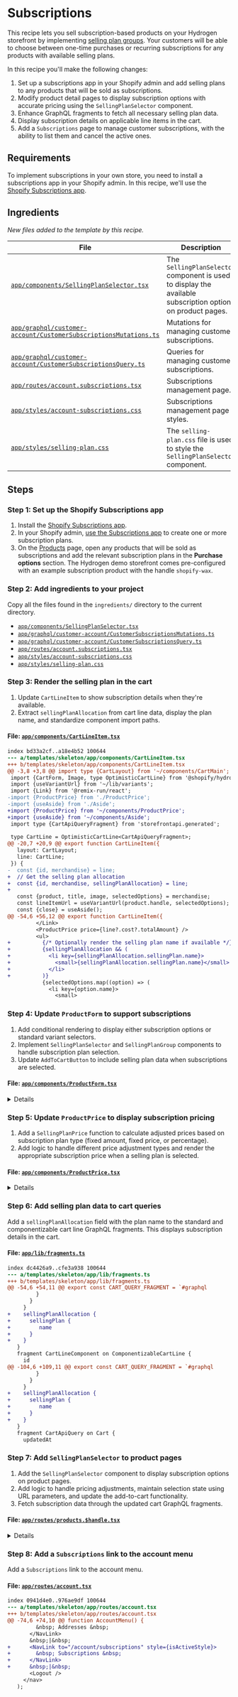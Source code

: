 # Subscriptions

This recipe lets you sell subscription-based products on your Hydrogen storefront by implementing [selling plan groups](https://shopify.dev/docs/api/storefront/latest/objects/SellingPlanGroup). Your customers will be able to choose between one-time purchases or recurring subscriptions for any products with available selling plans.


In this recipe you'll make the following changes:


1. Set up a subscriptions app in your Shopify admin and add selling plans to any products that will be sold as subscriptions.
2. Modify product detail pages to display subscription options with accurate pricing using the `SellingPlanSelector` component.
3. Enhance GraphQL fragments to fetch all necessary selling plan data.
4. Display subscription details on applicable line items in the cart.
5. Add a `Subscriptions` page to manage customer subscriptions, with the ability to list them and cancel the active ones.


## Requirements

To implement subscriptions in your own store, you need to install a subscriptions app in your Shopify admin. In this recipe, we'll use the [Shopify Subscriptions app](https://apps.shopify.com/shopify-subscriptions).


## Ingredients

_New files added to the template by this recipe._

| File | Description |
| --- | --- |
| [`app/components/SellingPlanSelector.tsx`](ingredients/templates/skeleton/app/components/SellingPlanSelector.tsx) | The `SellingPlanSelector` component is used to display the available subscription options on product pages. |
| [`app/graphql/customer-account/CustomerSubscriptionsMutations.ts`](ingredients/templates/skeleton/app/graphql/customer-account/CustomerSubscriptionsMutations.ts) | Mutations for managing customer subscriptions. |
| [`app/graphql/customer-account/CustomerSubscriptionsQuery.ts`](ingredients/templates/skeleton/app/graphql/customer-account/CustomerSubscriptionsQuery.ts) | Queries for managing customer subscriptions. |
| [`app/routes/account.subscriptions.tsx`](ingredients/templates/skeleton/app/routes/account.subscriptions.tsx) | Subscriptions management page. |
| [`app/styles/account-subscriptions.css`](ingredients/templates/skeleton/app/styles/account-subscriptions.css) | Subscriptions management page styles. |
| [`app/styles/selling-plan.css`](ingredients/templates/skeleton/app/styles/selling-plan.css) | The `selling-plan.css` file is used to style the `SellingPlanSelector` component. |

## Steps

### Step 1: Set up the Shopify Subscriptions app

1. Install the [Shopify Subscriptions app](https://apps.shopify.com/shopify-subscriptions).
2. In your Shopify admin, [use the Subscriptions app](https://admin.shopify.com/apps/subscriptions-remix/app) to create one or more subscription plans.
3. On the [Products](https://admin.shopify.com/products) page, open any products that will be sold as subscriptions and add the relevant subscription plans in the **Purchase options** section.
The Hydrogen demo storefront comes pre-configured with an example subscription product with the handle `shopify-wax`.


### Step 2: Add ingredients to your project

Copy all the files found in the `ingredients/` directory to the current directory.

- [`app/components/SellingPlanSelector.tsx`](ingredients/templates/skeleton/app/components/SellingPlanSelector.tsx)
- [`app/graphql/customer-account/CustomerSubscriptionsMutations.ts`](ingredients/templates/skeleton/app/graphql/customer-account/CustomerSubscriptionsMutations.ts)
- [`app/graphql/customer-account/CustomerSubscriptionsQuery.ts`](ingredients/templates/skeleton/app/graphql/customer-account/CustomerSubscriptionsQuery.ts)
- [`app/routes/account.subscriptions.tsx`](ingredients/templates/skeleton/app/routes/account.subscriptions.tsx)
- [`app/styles/account-subscriptions.css`](ingredients/templates/skeleton/app/styles/account-subscriptions.css)
- [`app/styles/selling-plan.css`](ingredients/templates/skeleton/app/styles/selling-plan.css)

### Step 3: Render the selling plan in the cart

1. Update `CartLineItem` to show subscription details when they're available.
2. Extract `sellingPlanAllocation` from cart line data, display the plan name, and standardize component import paths.


#### File: [`app/components/CartLineItem.tsx`](/templates/skeleton/app/components/CartLineItem.tsx)

```diff
index bd33a2cf..a18e4b52 100644
--- a/templates/skeleton/app/components/CartLineItem.tsx
+++ b/templates/skeleton/app/components/CartLineItem.tsx
@@ -3,8 +3,8 @@ import type {CartLayout} from '~/components/CartMain';
 import {CartForm, Image, type OptimisticCartLine} from '@shopify/hydrogen';
 import {useVariantUrl} from '~/lib/variants';
 import {Link} from '@remix-run/react';
-import {ProductPrice} from './ProductPrice';
-import {useAside} from './Aside';
+import {ProductPrice} from '~/components/ProductPrice';
+import {useAside} from '~/components/Aside';
 import type {CartApiQueryFragment} from 'storefrontapi.generated';
 
 type CartLine = OptimisticCartLine<CartApiQueryFragment>;
@@ -20,7 +20,9 @@ export function CartLineItem({
   layout: CartLayout;
   line: CartLine;
 }) {
-  const {id, merchandise} = line;
+  // Get the selling plan allocation
+  const {id, merchandise, sellingPlanAllocation} = line;
+
   const {product, title, image, selectedOptions} = merchandise;
   const lineItemUrl = useVariantUrl(product.handle, selectedOptions);
   const {close} = useAside();
@@ -54,6 +56,12 @@ export function CartLineItem({
         </Link>
         <ProductPrice price={line?.cost?.totalAmount} />
         <ul>
+          {/* Optionally render the selling plan name if available */}
+          {sellingPlanAllocation && (
+            <li key={sellingPlanAllocation.sellingPlan.name}>
+              <small>{sellingPlanAllocation.sellingPlan.name}</small>
+            </li>
+          )}
           {selectedOptions.map((option) => (
             <li key={option.name}>
               <small>
```

### Step 4: Update `ProductForm` to support subscriptions

1. Add conditional rendering to display either subscription options or standard variant selectors.
2. Implement `SellingPlanSelector` and `SellingPlanGroup` components to handle subscription plan selection.
3. Update `AddToCartButton` to include selling plan data when subscriptions are selected.


#### File: [`app/components/ProductForm.tsx`](/templates/skeleton/app/components/ProductForm.tsx)

<details>

```diff
index e8616a61..e41b91ad 100644
--- a/templates/skeleton/app/components/ProductForm.tsx
+++ b/templates/skeleton/app/components/ProductForm.tsx
@@ -6,120 +6,169 @@ import type {
 } from '@shopify/hydrogen/storefront-api-types';
 import {AddToCartButton} from './AddToCartButton';
 import {useAside} from './Aside';
-import type {ProductFragment} from 'storefrontapi.generated';
+import type {
+  ProductFragment,
+  SellingPlanFragment,
+} from 'storefrontapi.generated';
+import {
+  SellingPlanSelector,
+  type SellingPlanGroup,
+} from '~/components/SellingPlanSelector';
 
 export function ProductForm({
   productOptions,
   selectedVariant,
+  sellingPlanGroups,
+  selectedSellingPlan,
 }: {
   productOptions: MappedProductOptions[];
   selectedVariant: ProductFragment['selectedOrFirstAvailableVariant'];
+  selectedSellingPlan: SellingPlanFragment | null;
+  sellingPlanGroups: ProductFragment['sellingPlanGroups'];
 }) {
   const navigate = useNavigate();
   const {open} = useAside();
   return (
     <div className="product-form">
-      {productOptions.map((option) => {
-        // If there is only a single value in the option values, don't display the option
-        if (option.optionValues.length === 1) return null;
+      {sellingPlanGroups.nodes.length > 0 ? (
+        <>
+          <SellingPlanSelector
+            sellingPlanGroups={sellingPlanGroups}
+            selectedSellingPlan={selectedSellingPlan}
+          >
+            {({sellingPlanGroup}) => (
+              <SellingPlanGroup
+                key={sellingPlanGroup.name}
+                sellingPlanGroup={sellingPlanGroup}
+              />
+            )}
+          </SellingPlanSelector>
+          <br />
+          <AddToCartButton
+            disabled={!selectedSellingPlan}
+            onClick={() => {
+              open('cart');
+            }}
+            lines={
+              selectedSellingPlan && selectedVariant
+                ? [
+                    {
+                      quantity: 1,
+                      selectedVariant,
+                      sellingPlanId: selectedSellingPlan.id,
+                      merchandiseId: selectedVariant.id,
+                    },
+                  ]
+                : []
+            }
+          >
+            {selectedSellingPlan ? 'Subscribe' : 'Select Subscription'}
+          </AddToCartButton>
+        </>
+      ) : (
+        productOptions.map((option) => {
+          // If there is only a single value in the option values, don't display the option
+          if (option.optionValues.length === 1) return null;
 
-        return (
-          <div className="product-options" key={option.name}>
-            <h5>{option.name}</h5>
-            <div className="product-options-grid">
-              {option.optionValues.map((value) => {
-                const {
-                  name,
-                  handle,
-                  variantUriQuery,
-                  selected,
-                  available,
-                  exists,
-                  isDifferentProduct,
-                  swatch,
-                } = value;
+          return (
+            <div className="product-options" key={option.name}>
+              <h5>{option.name}</h5>
+              <div className="product-options-grid">
+                {option.optionValues.map((value) => {
+                  const {
+                    name,
+                    handle,
+                    variantUriQuery,
+                    selected,
+                    available,
+                    exists,
+                    isDifferentProduct,
+                    swatch,
+                  } = value;
 
-                if (isDifferentProduct) {
-                  // SEO
-                  // When the variant is a combined listing child product
-                  // that leads to a different url, we need to render it
-                  // as an anchor tag
-                  return (
-                    <Link
-                      className="product-options-item"
-                      key={option.name + name}
-                      prefetch="intent"
-                      preventScrollReset
-                      replace
-                      to={`/products/${handle}?${variantUriQuery}`}
-                      style={{
-                        border: selected
-                          ? '1px solid black'
-                          : '1px solid transparent',
-                        opacity: available ? 1 : 0.3,
-                      }}
-                    >
-                      <ProductOptionSwatch swatch={swatch} name={name} />
-                    </Link>
-                  );
-                } else {
-                  // SEO
-                  // When the variant is an update to the search param,
-                  // render it as a button with javascript navigating to
-                  // the variant so that SEO bots do not index these as
-                  // duplicated links
-                  return (
-                    <button
-                      type="button"
-                      className={`product-options-item${
-                        exists && !selected ? ' link' : ''
-                      }`}
-                      key={option.name + name}
-                      style={{
-                        border: selected
-                          ? '1px solid black'
-                          : '1px solid transparent',
-                        opacity: available ? 1 : 0.3,
-                      }}
-                      disabled={!exists}
-                      onClick={() => {
-                        if (!selected) {
-                          navigate(`?${variantUriQuery}`, {
-                            replace: true,
-                            preventScrollReset: true,
-                          });
-                        }
-                      }}
-                    >
-                      <ProductOptionSwatch swatch={swatch} name={name} />
-                    </button>
-                  );
+                  if (isDifferentProduct) {
+                    // SEO
+                    // When the variant is a combined listing child product
+                    // that leads to a different url, we need to render it
+                    // as an anchor tag
+                    return (
+                      <Link
+                        className="product-options-item"
+                        key={option.name + name}
+                        prefetch="intent"
+                        preventScrollReset
+                        replace
+                        to={`/products/${handle}?${variantUriQuery}`}
+                        style={{
+                          border: selected
+                            ? '1px solid black'
+                            : '1px solid transparent',
+                          opacity: available ? 1 : 0.3,
+                        }}
+                      >
+                        <ProductOptionSwatch swatch={swatch} name={name} />
+                      </Link>
+                    );
+                  } else {
+                    // SEO
+                    // When the variant is an update to the search param,
+                    // render it as a button with javascript navigating to
+                    // the variant so that SEO bots do not index these as
+                    // duplicated links
+                    return (
+                      <button
+                        type="button"
+                        className={`product-options-item${
+                          exists && !selected ? ' link' : ''
+                        }`}
+                        key={option.name + name}
+                        style={{
+                          border: selected
+                            ? '1px solid black'
+                            : '1px solid transparent',
+                          opacity: available ? 1 : 0.3,
+                        }}
+                        disabled={!exists}
+                        onClick={() => {
+                          if (!selected) {
+                            navigate(`?${variantUriQuery}`, {
+                              replace: true,
+                              preventScrollReset: true,
+                            });
+                          }
+                        }}
+                      >
+                        <ProductOptionSwatch swatch={swatch} name={name} />
+                      </button>
+                    );
+                  }
+                })}
+              </div>
+              <AddToCartButton
+                disabled={!selectedVariant || !selectedVariant.availableForSale}
+                onClick={() => {
+                  open('cart');
+                }}
+                lines={
+                  selectedVariant
+                    ? [
+                        {
+                          merchandiseId: selectedVariant.id,
+                          quantity: 1,
+                          selectedVariant,
+                        },
+                      ]
+                    : []
                 }
-              })}
+              >
+                {selectedVariant?.availableForSale ? 'Add to cart' : 'Sold out'}
+              </AddToCartButton>
+
+              <br />
             </div>
-            <br />
-          </div>
-        );
-      })}
-      <AddToCartButton
-        disabled={!selectedVariant || !selectedVariant.availableForSale}
-        onClick={() => {
-          open('cart');
-        }}
-        lines={
-          selectedVariant
-            ? [
-                {
-                  merchandiseId: selectedVariant.id,
-                  quantity: 1,
-                  selectedVariant,
-                },
-              ]
-            : []
-        }
-      >
-        {selectedVariant?.availableForSale ? 'Add to cart' : 'Sold out'}
-      </AddToCartButton>
+          );
+        })
+      )}
     </div>
   );
 }
@@ -148,3 +197,38 @@ function ProductOptionSwatch({
     </div>
   );
 }
+
+// Update as you see fit to match your design and requirements
+function SellingPlanGroup({
+  sellingPlanGroup,
+}: {
+  sellingPlanGroup: SellingPlanGroup;
+}) {
+  return (
+    <div className="selling-plan-group" key={sellingPlanGroup.name}>
+      <p className="selling-plan-group-title">
+        <strong>{sellingPlanGroup.name}:</strong>
+      </p>
+      {sellingPlanGroup.sellingPlans.nodes.map((sellingPlan) => {
+        return (
+          <Link
+            key={sellingPlan.id}
+            prefetch="intent"
+            to={sellingPlan.url}
+            className={`selling-plan ${
+              sellingPlan.isSelected ? 'selected' : 'unselected'
+            }`}
+            preventScrollReset
+            replace
+          >
+            <p>
+              {sellingPlan.options.map(
+                (option) => `${option.name} ${option.value}`,
+              )}
+            </p>
+          </Link>
+        );
+      })}
+    </div>
+  );
+}
```

</details>

### Step 5: Update `ProductPrice` to display subscription pricing

1. Add a `SellingPlanPrice` function to calculate adjusted prices based on subscription plan type (fixed amount, fixed price, or percentage).
2. Add logic to handle different price adjustment types and render the appropriate subscription price when a selling plan is selected.


#### File: [`app/components/ProductPrice.tsx`](/templates/skeleton/app/components/ProductPrice.tsx)

<details>

```diff
index 32460ae2..59eed1d8 100644
--- a/templates/skeleton/app/components/ProductPrice.tsx
+++ b/templates/skeleton/app/components/ProductPrice.tsx
@@ -1,13 +1,31 @@
+import type {CurrencyCode} from '@shopify/hydrogen/customer-account-api-types';
+import type {
+  ProductFragment,
+  SellingPlanFragment,
+} from 'storefrontapi.generated';
 import {Money} from '@shopify/hydrogen';
 import type {MoneyV2} from '@shopify/hydrogen/storefront-api-types';
 
 export function ProductPrice({
   price,
   compareAtPrice,
+  selectedSellingPlan,
+  selectedVariant,
 }: {
   price?: MoneyV2;
   compareAtPrice?: MoneyV2 | null;
+  selectedVariant?: ProductFragment['selectedOrFirstAvailableVariant'];
+  selectedSellingPlan?: SellingPlanFragment | null;
 }) {
+  if (selectedSellingPlan) {
+    return (
+      <SellingPlanPrice
+        selectedSellingPlan={selectedSellingPlan}
+        selectedVariant={selectedVariant}
+      />
+    );
+  }
+
   return (
     <div className="product-price">
       {compareAtPrice ? (
@@ -25,3 +43,74 @@ export function ProductPrice({
     </div>
   );
 }
+
+type SellingPlanPrice = {
+  amount: number;
+  currencyCode: CurrencyCode;
+};
+
+/*
+  Render the selected selling plan price is available
+*/
+function SellingPlanPrice({
+  selectedSellingPlan,
+  selectedVariant,
+}: {
+  selectedSellingPlan: SellingPlanFragment;
+  selectedVariant: ProductFragment['selectedOrFirstAvailableVariant'];
+}) {
+  if (!selectedVariant) {
+    return null;
+  }
+
+  const sellingPlanPriceAdjustments = selectedSellingPlan?.priceAdjustments;
+
+  if (!sellingPlanPriceAdjustments?.length) {
+    return selectedVariant ? <Money data={selectedVariant.price} /> : null;
+  }
+
+  const selectedVariantPrice: SellingPlanPrice = {
+    amount: parseFloat(selectedVariant.price.amount),
+    currencyCode: selectedVariant.price.currencyCode,
+  };
+
+  const sellingPlanPrice: SellingPlanPrice = sellingPlanPriceAdjustments.reduce(
+    (acc, adjustment) => {
+      switch (adjustment.adjustmentValue.__typename) {
+        case 'SellingPlanFixedAmountPriceAdjustment':
+          return {
+            amount:
+              acc.amount +
+              parseFloat(adjustment.adjustmentValue.adjustmentAmount.amount),
+            currencyCode: acc.currencyCode,
+          };
+        case 'SellingPlanFixedPriceAdjustment':
+          return {
+            amount: parseFloat(adjustment.adjustmentValue.price.amount),
+            currencyCode: acc.currencyCode,
+          };
+        case 'SellingPlanPercentagePriceAdjustment':
+          return {
+            amount:
+              acc.amount *
+              (1 - adjustment.adjustmentValue.adjustmentPercentage / 100),
+            currencyCode: acc.currencyCode,
+          };
+        default:
+          return acc;
+      }
+    },
+    selectedVariantPrice,
+  );
+
+  return (
+    <div className="selling-plan-price">
+      <Money
+        data={{
+          amount: `${sellingPlanPrice.amount}`,
+          currencyCode: sellingPlanPrice.currencyCode,
+        }}
+      />
+    </div>
+  );
+}
```

</details>

### Step 6: Add selling plan data to cart queries

Add a `sellingPlanAllocation` field with the plan name to the standard and componentizable cart line GraphQL fragments. This displays subscription details in the cart.


#### File: [`app/lib/fragments.ts`](/templates/skeleton/app/lib/fragments.ts)

```diff
index dc4426a9..cfe3a938 100644
--- a/templates/skeleton/app/lib/fragments.ts
+++ b/templates/skeleton/app/lib/fragments.ts
@@ -54,6 +54,11 @@ export const CART_QUERY_FRAGMENT = `#graphql
         }
       }
     }
+    sellingPlanAllocation {
+      sellingPlan {
+         name
+      }
+    }
   }
   fragment CartLineComponent on ComponentizableCartLine {
     id
@@ -104,6 +109,11 @@ export const CART_QUERY_FRAGMENT = `#graphql
         }
       }
     }
+    sellingPlanAllocation {
+      sellingPlan {
+         name
+      }
+    }
   }
   fragment CartApiQuery on Cart {
     updatedAt
```

### Step 7: Add `SellingPlanSelector` to product pages

1. Add the `SellingPlanSelector` component to display subscription options on product pages.
2. Add logic to handle pricing adjustments, maintain selection state using URL parameters, and update the add-to-cart functionality.
3. Fetch subscription data through the updated cart GraphQL fragments.


#### File: [`app/routes/products.$handle.tsx`](/templates/skeleton/app/routes/products.$handle.tsx)

<details>

```diff
index 2dc6bda2..aad7e5f1 100644
--- a/templates/skeleton/app/routes/products.$handle.tsx
+++ b/templates/skeleton/app/routes/products.$handle.tsx
@@ -1,3 +1,5 @@
+import type {SellingPlanFragment} from 'storefrontapi.generated';
+import type {LinksFunction} from '@remix-run/node';
 import {redirect, type LoaderFunctionArgs} from '@shopify/remix-oxygen';
 import {useLoaderData, type MetaFunction} from '@remix-run/react';
 import {
@@ -13,6 +15,12 @@ import {ProductImage} from '~/components/ProductImage';
 import {ProductForm} from '~/components/ProductForm';
 import {redirectIfHandleIsLocalized} from '~/lib/redirect';
 
+import sellingPanStyle from '~/styles/selling-plan.css?url';
+
+export const links: LinksFunction = () => [
+  {rel: 'stylesheet', href: sellingPanStyle},
+];
+
 export const meta: MetaFunction<typeof loader> = ({data}) => {
   return [
     {title: `Hydrogen | ${data?.product.title ?? ''}`},
@@ -63,8 +71,34 @@ async function loadCriticalData({
   // The API handle might be localized, so redirect to the localized handle
   redirectIfHandleIsLocalized(request, {handle, data: product});
 
+  // Initialize the selectedSellingPlan to null
+  let selectedSellingPlan = null;
+
+  // Get the selected selling plan id from the request url
+  const selectedSellingPlanId =
+    new URL(request.url).searchParams.get('selling_plan') ?? null;
+
+  // Get the selected selling plan bsed on the selectedSellingPlanId
+  if (selectedSellingPlanId) {
+    const selectedSellingPlanGroup =
+      product.sellingPlanGroups.nodes?.find((sellingPlanGroup) => {
+        return sellingPlanGroup.sellingPlans.nodes?.find(
+          (sellingPlan: SellingPlanFragment) =>
+            sellingPlan.id === selectedSellingPlanId,
+        );
+      }) ?? null;
+
+    if (selectedSellingPlanGroup) {
+      selectedSellingPlan =
+        selectedSellingPlanGroup.sellingPlans.nodes.find((sellingPlan) => {
+          return sellingPlan.id === selectedSellingPlanId;
+        }) ?? null;
+    }
+  }
+
   return {
     product,
+    selectedSellingPlan,
   };
 }
 
@@ -81,7 +115,7 @@ function loadDeferredData({context, params}: LoaderFunctionArgs) {
 }
 
 export default function Product() {
-  const {product} = useLoaderData<typeof loader>();
+  const {product, selectedSellingPlan} = useLoaderData<typeof loader>();
 
   // Optimistically selects a variant with given available variant information
   const selectedVariant = useOptimisticVariant(
@@ -99,7 +133,7 @@ export default function Product() {
     selectedOrFirstAvailableVariant: selectedVariant,
   });
 
-  const {title, descriptionHtml} = product;
+  const {title, descriptionHtml, sellingPlanGroups} = product;
 
   return (
     <div className="product">
@@ -109,11 +143,15 @@ export default function Product() {
         <ProductPrice
           price={selectedVariant?.price}
           compareAtPrice={selectedVariant?.compareAtPrice}
+          selectedSellingPlan={selectedSellingPlan}
+          selectedVariant={selectedVariant}
         />
         <br />
         <ProductForm
           productOptions={productOptions}
           selectedVariant={selectedVariant}
+          selectedSellingPlan={selectedSellingPlan}
+          sellingPlanGroups={sellingPlanGroups}
         />
         <br />
         <br />
@@ -180,6 +218,73 @@ const PRODUCT_VARIANT_FRAGMENT = `#graphql
   }
 ` as const;
 
+const SELLING_PLAN_FRAGMENT = `#graphql
+  fragment SellingPlanMoney on MoneyV2 {
+    amount
+    currencyCode
+  }
+  fragment SellingPlan on SellingPlan {
+    id
+    options {
+      name
+      value
+    }
+    priceAdjustments {
+      adjustmentValue {
+        ... on SellingPlanFixedAmountPriceAdjustment {
+          __typename
+          adjustmentAmount {
+            ... on MoneyV2 {
+               ...SellingPlanMoney
+            }
+          }
+        }
+        ... on SellingPlanFixedPriceAdjustment {
+          __typename
+          price {
+            ... on MoneyV2 {
+              ...SellingPlanMoney
+            }
+          }
+        }
+        ... on SellingPlanPercentagePriceAdjustment {
+          __typename
+          adjustmentPercentage
+        }
+      }
+      orderCount
+    }
+    recurringDeliveries
+    checkoutCharge {
+      type
+      value {
+        ... on MoneyV2 {
+          ...SellingPlanMoney
+        }
+        ... on SellingPlanCheckoutChargePercentageValue {
+          percentage
+        }
+      }
+    }
+ }
+` as const;
+
+const SELLING_PLAN_GROUP_FRAGMENT = `#graphql
+  fragment SellingPlanGroup on SellingPlanGroup {
+    name
+    options {
+      name
+      values
+    }
+    sellingPlans(first:10) {
+      nodes {
+        ...SellingPlan
+      }
+    }
+  }
+  ${SELLING_PLAN_FRAGMENT}
+` as const;
+
 const PRODUCT_FRAGMENT = `#graphql
   fragment Product on Product {
     id
@@ -207,6 +312,11 @@ const PRODUCT_FRAGMENT = `#graphql
         }
       }
     }
+    sellingPlanGroups(first:10) {
+      nodes {
+        ...SellingPlanGroup
+      }
+    }
     selectedOrFirstAvailableVariant(selectedOptions: $selectedOptions, ignoreUnknownOptions: true, caseInsensitiveMatch: true) {
       ...ProductVariant
     }
@@ -218,6 +328,7 @@ const PRODUCT_FRAGMENT = `#graphql
       title
     }
   }
+  ${SELLING_PLAN_GROUP_FRAGMENT}
   ${PRODUCT_VARIANT_FRAGMENT}
 ` as const;
```

</details>

### Step 8: Add a `Subscriptions` link to the account menu

Add a `Subscriptions` link to the account menu.


#### File: [`app/routes/account.tsx`](/templates/skeleton/app/routes/account.tsx)

```diff
index 0941d4e0..976ae9df 100644
--- a/templates/skeleton/app/routes/account.tsx
+++ b/templates/skeleton/app/routes/account.tsx
@@ -74,6 +74,10 @@ function AccountMenu() {
         &nbsp; Addresses &nbsp;
       </NavLink>
       &nbsp;|&nbsp;
+      <NavLink to="/account/subscriptions" style={isActiveStyle}>
+        &nbsp; Subscriptions &nbsp;
+      </NavLink>
+      &nbsp;|&nbsp;
       <Logout />
     </nav>
   );
```